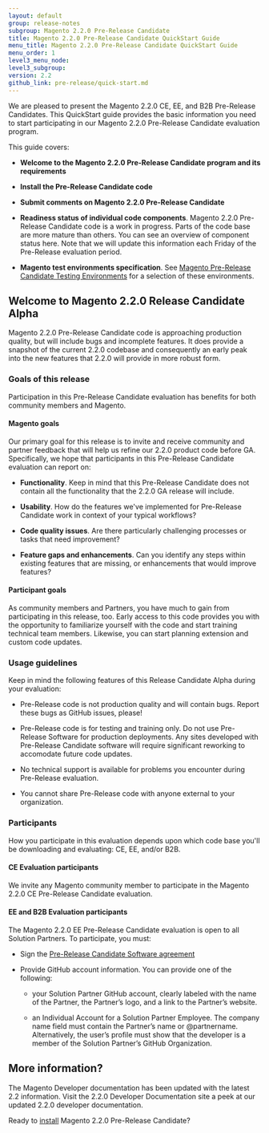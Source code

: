 ```yaml
---
layout: default
group: release-notes
subgroup: Magento 2.2.0 Pre-Release Candidate 
title: Magento 2.2.0 Pre-Release Candidate QuickStart Guide
menu_title: Magento 2.2.0 Pre-Release Candidate QuickStart Guide
menu_order: 1
level3_menu_node: 
level3_subgroup: 
version: 2.2
github_link: pre-release/quick-start.md
---
```


We are pleased to present the Magento 2.2.0 CE, EE, and B2B Pre-Release Candidates. This QuickStart guide provides the basic information you need to start participating in our Magento 2.2.0 Pre-Release Candidate evaluation program. 

This guide covers: 

* **Welcome to the Magento 2.2.0 Pre-Release Candidate program and its requirements**

* **Install the Pre-Release Candidate code**

* **Submit comments on Magento 2.2.0 Pre-Release Candidate**

* **Readiness status of individual code components**. Magento 2.2.0 Pre-Release Candidate code is a work in progress. Parts of the code base are more mature than others. You can see an overview of component status here. Note that we will update this information each Friday of the Pre-Release evaluation period. 

* **Magento test environments specification**.  See [Magento Pre-Release Candidate Testing Environments]({{page.baseurl}}pre-release/testing-environments.html) for a selection of these environments.


## Welcome to Magento 2.2.0 Release Candidate Alpha 

Magento 2.2.0 Pre-Release Candidate code is approaching production quality, but will include bugs and incomplete features. It does provide a snapshot of the current 2.2.0 codebase and consequently an early peak into the new features that 2.2.0 will provide in more robust form. 


### Goals of this release

Participation in this Pre-Release Candidate evaluation has benefits for both community members and Magento. 


#### Magento goals

Our primary goal for this release is to invite and receive community and partner feedback that will help us refine our 2.2.0 product code before GA. Specifically, we hope that participants in this Pre-Release Candidate evaluation can report on:

* **Functionality**. Keep in mind that this Pre-Release Candidate does not contain all the functionality that the 2.2.0 GA release will include.   

* **Usability**. How do the features we've implemented for Pre-Release Candidate work in context of your typical workflows?

* **Code quality issues**. Are there particularly challenging processes or tasks that need improvement?

* **Feature gaps and enhancements**. Can you identify any steps within existing features that are missing, or enhancements that would improve features?



#### Participant goals

As community members and Partners, you have much to gain from participating in this release, too. Early access to this code provides you with the opportunity to familiarize yourself with the code and start training technical team members. Likewise, you can start planning  extension and custom code updates. 



### Usage guidelines

Keep in mind the following features of this Release Candidate Alpha during your evaluation: 

* Pre-Release code is not production quality and will contain bugs. Report these bugs as GitHub issues, please!

* Pre-Release code is for testing and training only. Do not use Pre-Release Software for production deployments. Any sites developed with Pre-Release Candidate software will require significant reworking to accomodate future code updates. 

* No technical support is available for problems you encounter during Pre-Release evaluation.

* You cannot share Pre-Release code with anyone external to your organization.



### Participants

How you participate in this evaluation depends upon which code base you'll be downloading and evaluating: CE, EE, and/or B2B.



#### CE Evaluation participants

We invite any Magento community member to participate in the Magento 2.2.0 CE Pre-Release Candidate evaluation. 



#### EE and B2B Evaluation participants

The Magento 2.2.0 EE Pre-Release Candidate evaluation is open to all Solution Partners. To participate, you must:

* Sign the [Pre-Release Candidate Software agreement](https://magento.com/partners/portal/customer/account/login) 

* Provide GitHub account information. You can  provide one of the following: 

	* your Solution Partner GitHub account, clearly labeled with the name of the Partner, the Partner’s logo, and a link to the Partner’s website.


	* an Individual Account for a Solution Partner Employee. The company name field must contain the Partner’s name or @partnername. Alternatively, the user’s profile must show that the developer is a member of the Solution Partner’s GitHub Organization.


## More information?

The Magento Developer documentation has been updated with the latest 2.2 information.  Visit the 2.2.0 Developer Documentation site  a peek at our updated 2.2.0 developer documentation.


Ready to [install]({{page.baseurl}}pre-release/install.html) Magento 2.2.0  Pre-Release Candidate? 




